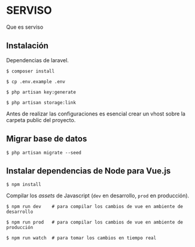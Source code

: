 # SERVISO

Que es serviso

## Instalación

Dependencias de laravel.

```
$ composer install

$ cp .env.example .env

$ php artisan key:generate

$ php artisan storage:link
```

Antes de realizar las configuraciones es esencial crear un vhost sobre la carpeta public del proyecto.

## Migrar base de datos

```
$ php artisan migrate --seed
```

## Instalar dependencias de Node para Vue.js

```
$ npm install
```

Compilar los *assets* de Javascript (`dev` en desarrollo, `prod` en producción).

```
$ npm run dev    # para compilar los cambios de vue en ambiente de desarrollo

$ npm run prod   # para compilar los cambios de vue en ambiente de producción

$ npm run watch  # para tomar los cambios en tiempo real
```
